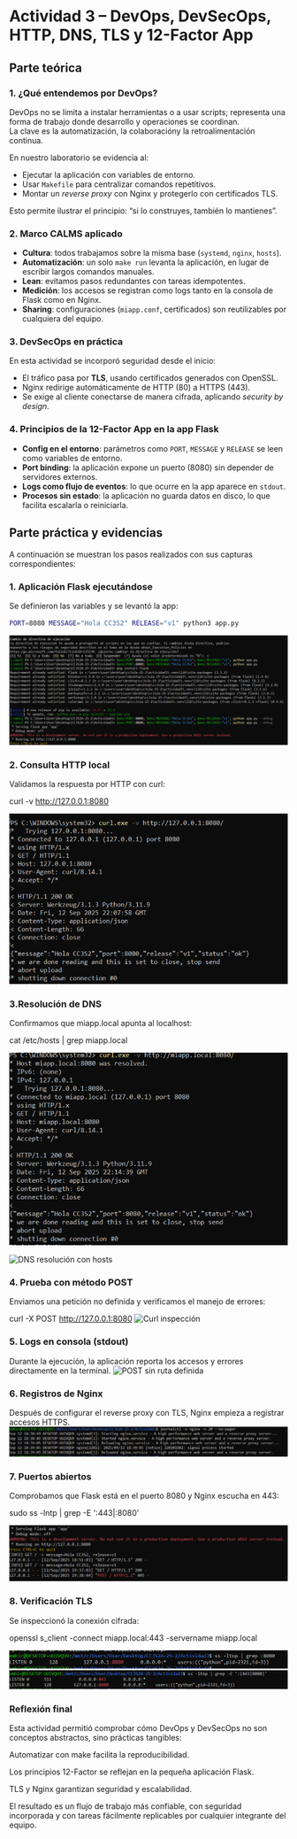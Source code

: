 # Actividad 3 – DevOps, DevSecOps, HTTP, DNS, TLS y 12-Factor App
## Parte teórica
### 1. ¿Qué entendemos por DevOps?
DevOps no se limita a instalar herramientas o a usar scripts; representa una forma de trabajo donde desarrollo y operaciones se coordinan.  
La clave es la automatización, la colaboracióny la retroalimentación continua.  

En nuestro laboratorio se evidencia al:
- Ejecutar la aplicación con variables de entorno.  
- Usar `Makefile` para centralizar comandos repetitivos.  
- Montar un *reverse proxy* con Nginx y protegerlo con certificados TLS.  

Esto permite ilustrar el principio: “si lo construyes, también lo mantienes”.

### 2. Marco CALMS aplicado
- **Cultura**: todos trabajamos sobre la misma base (`systemd`, `nginx`, `hosts`).  
- **Automatización**: un solo `make run` levanta la aplicación, en lugar de escribir largos comandos manuales.  
- **Lean**: evitamos pasos redundantes con tareas idempotentes.  
- **Medición**: los accesos se registran como logs tanto en la consola de Flask como en Nginx.  
- **Sharing**: configuraciones (`miapp.conf`, certificados) son reutilizables por cualquiera del equipo.  

### 3. DevSecOps en práctica
En esta actividad se incorporó seguridad desde el inicio:  
- El tráfico pasa por **TLS**, usando certificados generados con OpenSSL.  
- Nginx redirige automáticamente de HTTP (80) a HTTPS (443).  
- Se exige al cliente conectarse de manera cifrada, aplicando *security by design*.  

### 4. Principios de la 12-Factor App en la app Flask
- **Config en el entorno**: parámetros como `PORT`, `MESSAGE` y `RELEASE` se leen como variables de entorno.  
- **Port binding**: la aplicación expone un puerto (8080) sin depender de servidores externos.  
- **Logs como flujo de eventos**: lo que ocurre en la app aparece en `stdout`.  
- **Procesos sin estado**: la aplicación no guarda datos en disco, lo que facilita escalarla o reiniciarla.  

## Parte práctica y evidencias

A continuación se muestran los pasos realizados con sus capturas correspondientes:

### 1. Aplicación Flask ejecutándose
Se definieron las variables y se levantó la app:

```bash
PORT=8080 MESSAGE="Hola CC3S2" RELEASE="v1" python3 app.py
 ```

![Flask running](imagenes/A3_01_flask_running.png)

### 2. Consulta HTTP local

Validamos la respuesta por HTTP con curl:

curl -v http://127.0.0.1:8080

![HTTP GET](imagenes/A3_02_http_get.png)
### 3.Resolución de DNS

Confirmamos que miapp.local apunta al localhost:

cat /etc/hosts | grep miapp.local

![DNS hosts](imagenes/A3_03_dns.png)


![DNS resolución con hosts](imagenes/DNS%20resoluci%C3%B3n%20con%20hosts.png)

### 4. Prueba con método POST

Enviamos una petición no definida y verificamos el manejo de errores:

curl -X POST http://127.0.0.1:8080
![Curl inspección](imagenes/Inspecci%C3%B3n%20HTTP%20con%20curl.png)

### 5. Logs en consola (stdout)

Durante la ejecución, la aplicación reporta los accesos y errores directamente en la terminal.
![POST sin ruta definida](imagenes/Inspecci%C3%B3n%20POST%20sin%20ruta%20definida.png)
### 6. Registros de Nginx

Después de configurar el reverse proxy con TLS, Nginx empieza a registrar accesos HTTPS.
![Logs Nginx](imagenes/Logs%20de%20Nginx.png)
### 7. Puertos abiertos

Comprobamos que Flask está en el puerto 8080 y Nginx escucha en 443:

sudo ss -lntp | grep -E ':443|:8080'

![Logs stdout](imagenes/Logs%20en%20stdout.png)

### 8. Verificación TLS

Se inspeccionó la conexión cifrada:

openssl s_client -connect miapp.local:443 -servername miapp.local

![App en 8080](imagenes/Ver%20puertos%20abiertos%20%28app%20en%208080%29.png)
![Nginx 443 + Flask](imagenes/Puertos%20443%20y%208080%20%28Nginx%20%2B%20Flask%29.png)

### Reflexión final

Esta actividad permitió comprobar cómo DevOps y DevSecOps no son conceptos abstractos, sino prácticas tangibles:

Automatizar con make facilita la reproducibilidad.

Los principios 12-Factor se reflejan en la pequeña aplicación Flask.

TLS y Nginx garantizan seguridad y escalabilidad.

El resultado es un flujo de trabajo más confiable, con seguridad incorporada y con tareas fácilmente replicables por cualquier integrante del equipo.